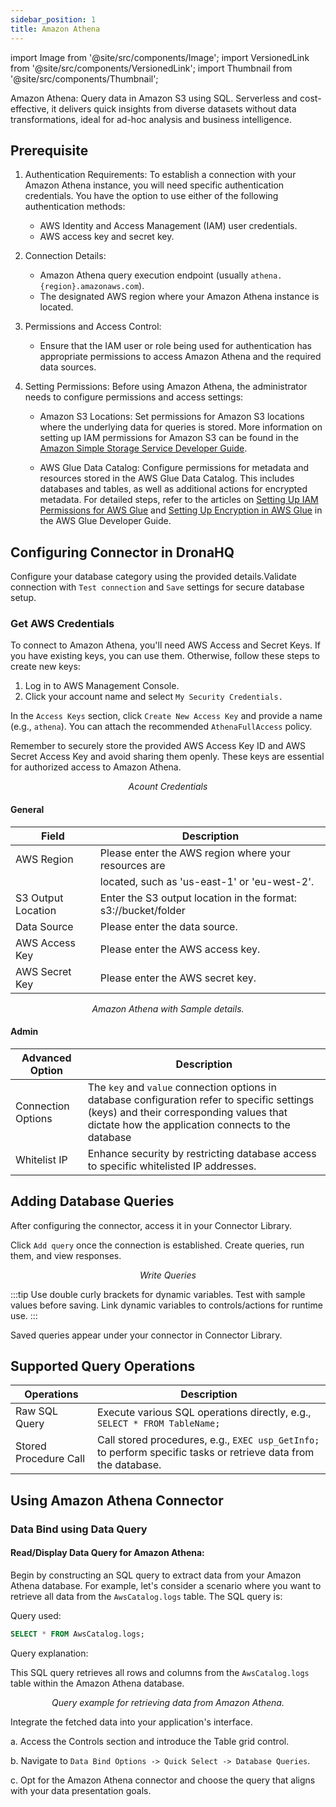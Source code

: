 ```yaml
---
sidebar_position: 1
title: Amazon Athena
---
```

import Image from '@site/src/components/Image';
import VersionedLink from '@site/src/components/VersionedLink';
import Thumbnail from '@site/src/components/Thumbnail';

Amazon Athena: Query data in Amazon S3 using SQL. Serverless and cost-effective, it delivers quick insights from diverse datasets without data transformations, ideal for ad-hoc analysis and business intelligence.

## Prerequisite

1. Authentication Requirements: To establish a connection with your Amazon Athena instance, you will need specific authentication credentials. You have the option to use either of the following authentication methods:
   - AWS Identity and Access Management (IAM) user credentials.
   - AWS access key and secret key.

2. Connection Details:
   - Amazon Athena query execution endpoint (usually `athena.{region}.amazonaws.com`).
   - The designated AWS region where your Amazon Athena instance is located.

3. Permissions and Access Control:
   - Ensure that the IAM user or role being used for authentication has appropriate permissions to access Amazon Athena and the required data sources.

4. Setting Permissions: Before using Amazon Athena, the administrator needs to configure permissions and access settings:

   - Amazon S3 Locations: Set permissions for Amazon S3 locations where the underlying data for queries is stored. More information on setting up IAM permissions for Amazon S3 can be found in the [Amazon Simple Storage Service Developer Guide](https://docs.aws.amazon.com/AmazonS3/latest/userguide/using-with-s3-actions.html).

   - AWS Glue Data Catalog: Configure permissions for metadata and resources stored in the AWS Glue Data Catalog. This includes databases and tables, as well as additional actions for encrypted metadata. For detailed steps, refer to the articles on [Setting Up IAM Permissions for AWS Glue](https://docs.aws.amazon.com/glue/latest/dg/create-an-iam-role-s3-crawler-cli.html) and [Setting Up Encryption in AWS Glue](https://docs.aws.amazon.com/glue/latest/dg/encryption-security-configuration.html) in the AWS Glue Developer Guide.

## Configuring Connector in DronaHQ

Configure your database category using the provided details.Validate connection with `Test connection` and `Save` settings for secure database setup.


### Get AWS Credentials


To connect to Amazon Athena, you'll need AWS Access and Secret Keys. If you have existing keys, you can use them. Otherwise, follow these steps to create new keys:

1. Log in to AWS Management Console.
2. Click your account name and select `My Security Credentials.`

In the `Access Keys` section, click `Create New Access Key` and provide a name (e.g., `athena`). You can attach the recommended `AthenaFullAccess` policy.

Remember to securely store the provided AWS Access Key ID and AWS Secret Access Key and avoid sharing them openly. These keys are essential for authorized access to Amazon Athena.

<figure>
  <Thumbnail src="/img/reference/connectors/amazon-athena/account-creds.jpeg" alt="Acount Credentials" />
  <figcaption align = "center"><i>Acount Credentials</i></figcaption>
</figure>


#### General 

| Field             | Description                      |
|-------------------|----------------------------------|
| AWS Region        |Please enter the AWS region where your resources are     |
|                   | located, such as 'us-east-1' or 'eu-west-2'.              |
| S3 Output Location |  Enter the S3 output location in the format: s3://bucket/folder               |
| Data Source       | Please enter the data source.    |
| AWS Access Key    | Please enter the AWS access key. |
| AWS Secret Key    | Please enter the AWS secret key. |

<figure>
  <Thumbnail src="/img/reference/connectors/amazon-athena/details.jpeg" alt="Amazon Athena with Sample details." />
  <figcaption align = "center"><i>Amazon Athena with Sample details.</i></figcaption>
</figure>

#### Admin

| Advanced Option   | Description    |
|--------------------|---------------------|
| Connection Options | The `key` and `value` connection options in database configuration refer to specific settings (keys) and their corresponding values that dictate how the application connects to the database |
| <VersionedLink to = "../../datasource-concepts/whitelisting-dronahq-ip"> Whitelist IP                 </VersionedLink>            | Enhance security by restricting database access to specific whitelisted IP addresses.     |

## Adding Database Queries

After configuring the connector, access it in your Connector Library.

Click `Add query` once the connection is established. Create queries, run them, and view responses.

<figure>
  <Thumbnail src="/img/reference/connectors/amazon-athena/query.png" alt="Write Queries" />
  <figcaption align = "center"><i>Write Queries</i></figcaption>
</figure>

:::tip
Use double curly brackets for dynamic variables. Test with sample values before saving. Link dynamic variables to controls/actions for runtime use.
:::

Saved queries appear under your connector in Connector Library.

## Supported Query Operations

| Operations           | Description                                     |
|----------------------|-------------------------------------------------|
| Raw SQL Query        | Execute various SQL operations directly, e.g., `SELECT * FROM TableName;` |
| Stored Procedure Call| Call stored procedures, e.g., `EXEC usp_GetInfo;` to perform specific tasks or retrieve data from the database. |

## Using Amazon Athena Connector

### Data Bind using Data Query

#### Read/Display Data Query for Amazon Athena:

Begin by constructing an SQL query to extract data from your Amazon Athena database. For example, let's consider a scenario where you want to retrieve all data from the `AwsCatalog.logs` table. The SQL query is:

Query used:

```sql
SELECT * FROM AwsCatalog.logs;
```

Query explanation:

This SQL query retrieves all rows and columns from the `AwsCatalog.logs` table within the Amazon Athena database.

<figure>
  <Thumbnail src="/img/reference/connectors/amazon-athena/query.png" alt="Query example for retrieving data from Amazon Athena." />
  <figcaption align = "center"><i>Query example for retrieving data from Amazon Athena.</i></figcaption>
</figure>



Integrate the fetched data into your application's interface.

 a. Access the Controls section and introduce the Table grid control.

 b. Navigate to `Data Bind Options -> Quick Select -> Database Queries`.

 c. Opt for the Amazon Athena connector and choose the query that aligns with your data presentation goals.
